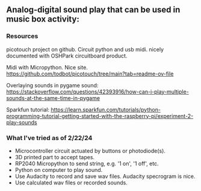 ## Analog-digital sound play that can be used in music box activity:

### Resources

picotouch project on github.  Circuit python and usb midi.  nicely documented with OSHPark circuitboard product.

Midi with Micropython.  Nice site.  https://github.com/todbot/picotouch/tree/main?tab=readme-ov-file

Overlaying sounds in pygame sound:  https://stackoverflow.com/questions/42393916/how-can-i-play-multiple-sounds-at-the-same-time-in-pygame

Sparkfun tutorial:  https://learn.sparkfun.com/tutorials/python-programming-tutorial-getting-started-with-the-raspberry-pi/experiment-2-play-sounds

### What I've tried as of  2/22/24

 - Microcontroller circuit actuated by buttons or photodiode(s).
 - 3D printed part to accept tapes.
 - RP2040 Micropython to send string, e.g. '1 on', '1 off', etc.
 - Python on computer to play sound.
 - Use Audacity to record and save wav files.  Audacity specrogram is nice.
 - Use calculated wav files or recorded sounds.